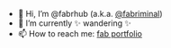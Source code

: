 - 👋 Hi, I’m @fabrhub (a.k.a. [@fabriminal](https://www.instagram.com/fabriminal))
- 🌱 I’m currently ✨ wandering ✨
- 📫 How to reach me: [fab portfolio](https://fabriminal.vercel.app)

